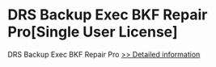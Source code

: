 # DRS Backup Exec BKF Repair Pro[Single User License]
DRS Backup Exec BKF Repair Pro
[>> Detailed information](https://secure.shareit.com/shareit/product.html?productid=301009940&affiliateid=200057808)
